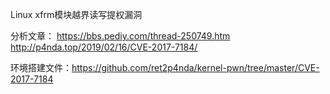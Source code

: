
Linux xfrm模块越界读写提权漏洞

分析文章：
https://bbs.pediy.com/thread-250749.htm
http://p4nda.top/2019/02/16/CVE-2017-7184/

环境搭建文件：https://github.com/ret2p4nda/kernel-pwn/tree/master/CVE-2017-7184